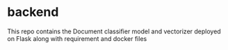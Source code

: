 # backend
This repo contains the Document classifier model and vectorizer deployed on Flask along with requirement and docker files  
